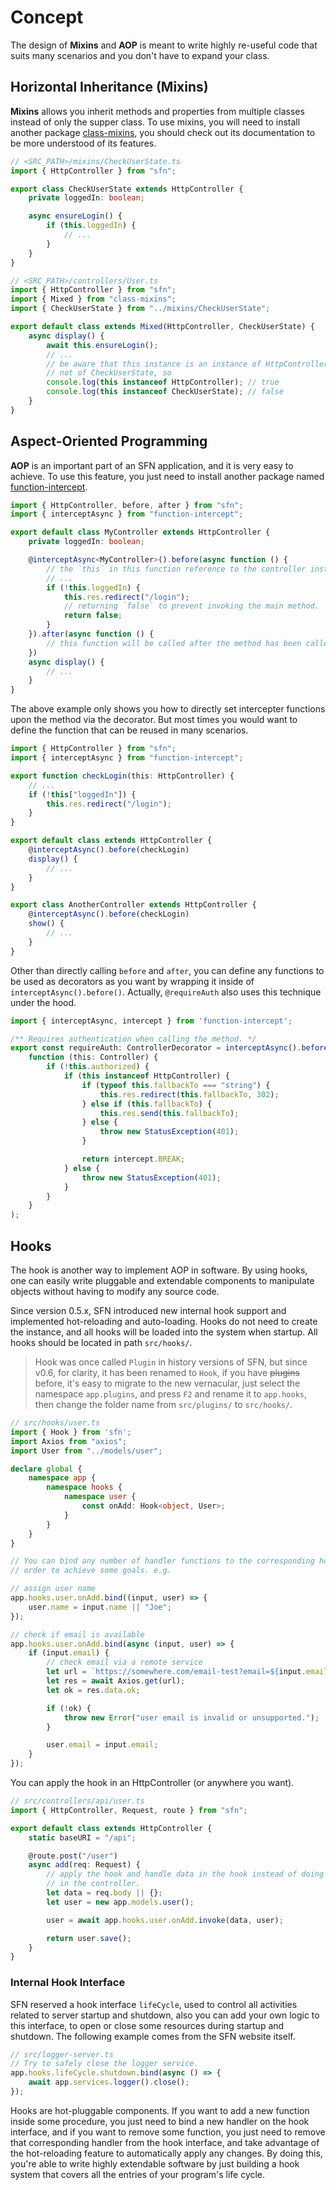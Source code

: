 <!-- title: Mixins & AOP; order: 18 -->
# Concept

The design of **Mixins** and **AOP** is meant to write highly re-useful code 
that suits many scenarios and you don't have to expand your class.

## Horizontal Inheritance (Mixins)

**Mixins** allows you inherit methods and properties from multiple classes
instead of only the supper class. To use mixins, you will need to install
another package [class-mixins](https://github.com/hyurl/class-mixins), you
should check out its documentation to be more understood of its features.

```typescript
// <SRC_PATH>/mixins/CheckUserState.ts
import { HttpController } from "sfn";

export class CheckUserState extends HttpController {
    private loggedIn: boolean;

    async ensureLogin() {
        if (this.loggedIn) {
            // ...
        }
    }
}
```

```typescript
// <SRC_PATH>/controllers/User.ts
import { HttpController } from "sfn";
import { Mixed } from "class-mixins";
import { CheckUserState } from "../mixins/CheckUserState";

export default class extends Mixed(HttpController, CheckUserState) {
    async display() {
        await this.ensureLogin();
        // ...
        // be aware that this instance is an instance of HttpController, but 
        // not of CheckUserState, so
        console.log(this instanceof HttpController); // true
        console.log(this instanceof CheckUserState); // false
    }
}
```

## Aspect-Oriented Programming

**AOP** is an important part of an SFN application, and it is very easy to
achieve. To use this feature, you just need to install another package named 
[function-intercept](https://github.com/hyurl/function-intercept).

```typescript
import { HttpController, before, after } from "sfn";
import { interceptAsync } from "function-intercept";

export default class MyController extends HttpController {
    private loggedIn: boolean;

    @interceptAsync<MyController>().before(async function () {
        // the `this` in this function reference to the controller instance
        // ...
        if (!this.loggedIn) {
            this.res.redirect("/login");
            // returning `false` to prevent invoking the main method.
            return false;
        }
    }).after(async function () {
        // this function will be called after the method has been called
    })
    async display() {
        // ...
    }
}
```

The above example only shows you how to directly set intercepter functions upon
the method via the decorator. But most times you would want to define the
function that can be reused in many scenarios.

```typescript
import { HttpController } from "sfn";
import { interceptAsync } from "function-intercept";

export function checkLogin(this: HttpController) {
    // ...
    if (!this["loggedIn"]) {
        this.res.redirect("/login");
    }
}

export default class extends HttpController {
    @interceptAsync().before(checkLogin)
    display() {
        // ...
    }
}

export class AnotherController extends HttpController {
    @interceptAsync().before(checkLogin)
    show() {
        // ...
    }
}
```

Other than directly calling `before` and `after`, you can define any functions 
to be used as decorators as you want by wrapping it inside of
`interceptAsync().before()`. Actually, `@requireAuth` also uses this technique
under the hood.

```ts
import { interceptAsync, intercept } from 'function-intercept';

/** Requires authentication when calling the method. */
export const requireAuth: ControllerDecorator = interceptAsync().before(
    function (this: Controller) {
        if (!this.authorized) {
            if (this instanceof HttpController) {
                if (typeof this.fallbackTo === "string") {
                    this.res.redirect(this.fallbackTo, 302);
                } else if (this.fallbackTo) {
                    this.res.send(this.fallbackTo);
                } else {
                    throw new StatusException(401);
                }

                return intercept.BREAK;
            } else {
                throw new StatusException(401);
            }
        }
    }
);
```

## Hooks

The hook is another way to implement AOP in software. By using hooks, one can 
easily write pluggable and extendable components to manipulate objects without 
having to modify any source code.

Since version 0.5.x, SFN introduced new internal hook support and implemented
hot-reloading and auto-loading. Hooks do not need to create the instance, and
all hooks will be loaded into the system when startup. All hooks should be
located in path `src/hooks/`.

> Hook was once called `Plugin` in history versions of SFN, but since v0.6, for
> clarity, it has been renamed to `Hook`, if you have ~~plugins~~ before, it's 
> easy to migrate to the new vernacular, just select the namespace `app.plugins`,
> and press `F2` and rename it to `app.hooks`, then change the folder name from
> `src/plugins/` to `src/hooks/`.


```typescript
// src/hooks/user.ts
import { Hook } from 'sfn';
import Axios from "axios";
import User from "../models/user";

declare global {
    namespace app {
        namespace hooks {
            namespace user {
                const onAdd: Hook<object, User>;
            }
        }
    }
}

// You can bind any number of handler functions to the corresponding hook in 
// order to achieve some goals. e.g.

// assign user name
app.hooks.user.onAdd.bind((input, user) => {
    user.name = input.name || "Joe";
});

// check if email is available
app.hooks.user.onAdd.bind(async (input, user) => {
    if (input.email) {
        // check email via a remote service
        let url = `https://somewhere.com/email-test?email=${input.email}`;
        let res = await Axios.get(url);
        let ok = res.data.ok;

        if (!ok) {
            throw new Error("user email is invalid or unsupported.");
        }

        user.email = input.email;
    }
});
```

You can apply the hook in an HttpController (or anywhere you want).

```typescript
// src/controllers/api/user.ts
import { HttpController, Request, route } from "sfn";

export default class extends HttpController {
    static baseURI = "/api";

    @route.post("/user")
    async add(req: Request) {
        // apply the hook and handle data in the hook instead of doing it 
        // in the controller.
        let data = req.body || {};
        let user = new app.models.user();

        user = await app.hooks.user.onAdd.invoke(data, user);

        return user.save();
    }
}
```

### Internal Hook Interface

SFN reserved a hook interface `lifeCycle`, used to control all activities
related to server startup and shutdown, also you can add your own logic to this
interface, to open or close some resources during startup and shutdown. The
following example comes from the SFN website itself.

```typescript
// src/logger-server.ts
// Try to safely close the logger service.
app.hooks.lifeCycle.shutdown.bind(async () => {
    await app.services.logger().close();
});
```

Hooks are hot-pluggable components. If you want to add a new function inside 
some procedure, you just need to bind a new handler on the hook interface, and
if you want to remove some function, you just need to remove that corresponding 
handler from the hook interface, and take advantage of the hot-reloading 
feature to automatically apply any changes. By doing this, you're able to write 
highly extendable software by just building a hook system that covers all the
entries of your program's life cycle.
